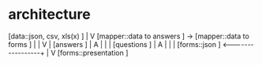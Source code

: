 # architecture


[data::json, csv, xls(x)   ]
              |
              V
[mapper::data to answers   ]  ->  [mapper::data to forms   ]
              |                                 |
              V                                 |
[answers                   ]                    |
              A                                 |
              |                                 |
[questions                 ]                    |
              A                                 |
              |                                 |
[forms::json               ]  <-----------------+
              |
              V
[forms::presentation       ]